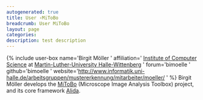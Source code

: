 ```yaml
---
autogenerated: true
title: User ›MiToBo
breadcrumb: User MiToBo
layout: page
categories: 
description: test description
---
```


{% include user-box name='Birgit Möller ' affiliation=' [Institute of Computer Science](http://www.informatik.uni-halle.de/) at [Martin-Luther-University Halle-Wittenberg](http://www.uni-halle.de/) ' forum='bimoelle ' github='bimoelle ' website='http://www.informatik.uni-halle.de/arbeitsgruppen/mustererkennung/mitarbeiter/moeller/ ' %} Birgit Möller develops the [MiToBo](MiToBo "wikilink") (Microscope Image Analysis Toolbox) project, and its core framework [Alida](Alida "wikilink").
